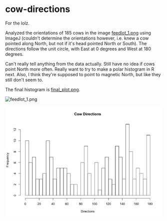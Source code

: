 # cow-directions

For the lolz.

Analyzed the orientations of 185 cows in the image [feedlot_1.png](feedlot_1.png) using ImageJ (couldn't determine the orientations however, i.e. knew a cow pointed along North, but not if it's head pointed North or South). The directions follow the unit circle, with East at 0 degrees and West at 180 degrees.

Can't really tell anything from the data actually. Still have no idea if cows point North more often. Really want to try to make a polar histogram in R next. Also, I think they're supposed to point to magnetic North, but like they still don't seem to.

The final histogram is [final_plot.png](final_plot.png).

![feedlot_1.png](feedlot_1.png)

![final_plot.png](final_plot.png)
